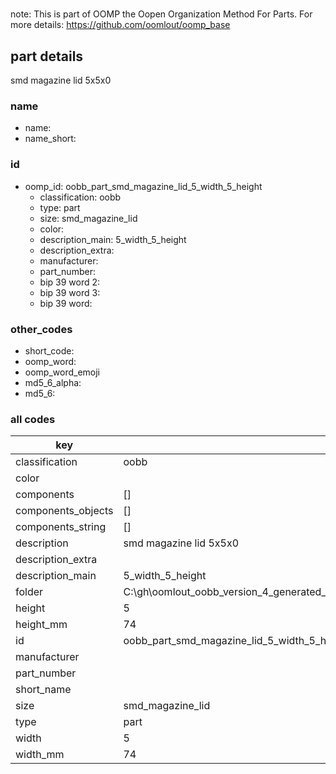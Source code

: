 #   

note: This is part of OOMP the Oopen Organization Method For Parts. For more details: https://github.com/oomlout/oomp_base

##  part details



smd magazine lid 5x5x0

### name
* name: 
* name_short: 
### id
* oomp_id: oobb_part_smd_magazine_lid_5_width_5_height
  * classification: oobb
  * type: part
  * size: smd_magazine_lid
  * color: 
  * description_main: 5_width_5_height
  * description_extra: 
  * manufacturer: 
  * part_number: 
  * bip 39 word 2: 
  * bip 39 word 3: 
  * bip 39 word: 

### other_codes
* short_code: 
* oomp_word: 
* oomp_word_emoji 
* md5_6_alpha: 
* md5_6: 









### all codes 
| key | value |  
| --- | --- |  
| classification | oobb |  
| color |  |  
| components | [] |  
| components_objects | [] |  
| components_string | [] |  
| description | smd magazine lid 5x5x0 |  
| description_extra |  |  
| description_main | 5_width_5_height |  
| folder | C:\gh\oomlout_oobb_version_4_generated_parts\things\oobb_part_smd_magazine_lid_5_width_5_height |  
| height | 5 |  
| height_mm | 74 |  
| id | oobb_part_smd_magazine_lid_5_width_5_height |  
| manufacturer |  |  
| part_number |  |  
| short_name |  |  
| size | smd_magazine_lid |  
| type | part |  
| width | 5 |  
| width_mm | 74 |  
